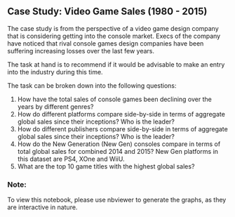## Case Study: Video Game Sales (1980 - 2015)

The case study is from the perspective of a video game design company that is considering getting into the console market.
Execs of the company have noticed that rival console games design companies have been suffering increasing losses over the last few years.

The task at hand is to recommend if it would be advisable to make an entry into the industry during this time.

The task can be broken down into the following questions:
1) How have the total sales of console games been declining over the years by different genres?
2) How do different platforms compare side-by-side in terms of aggregate global sales since their inceptions? Who is the leader?
3) How do different publishers compare side-by-side in terms of aggregate global sales since their inceptions? Who is the leader?
4) How do the New Generation (New Gen) consoles compare in terms of total global sales for combined 2014 and 2015? New Gen platforms in this dataset are PS4, XOne and WiiU.
5) What are the top 10 game titles with the highest global sales?

### Note:
To view this notebook, please use nbviewer to generate the graphs, as they are interactive in nature.
